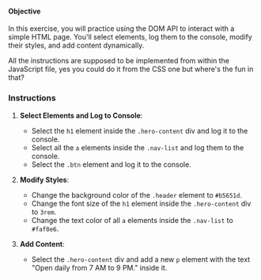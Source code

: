 <h4>Objective</h4>
<p>In this exercise, you will practice using the DOM API to interact with a simple HTML page. You'll select elements, log them to the console, modify their styles, and add content dynamically.</p>
<p>All the instructions are supposed to be implemented from within the JavaScript file, yes you could do it from the CSS one but where's the fun in that?</p>
<h3>Instructions</h3>
<ol>
<li>
<p><strong>Select Elements and Log to Console</strong>:</p>
<ul>
<li>Select the <code>h1</code> element inside the <code>.hero-content</code> div and log it to the console.</li>
<li>Select all the <code>a</code> elements inside the <code>.nav-list</code> and log them to the console.</li>
<li>Select the <code>.btn</code> element and log it to the console.</li>
</ul>
</li>
<li>
<p><strong>Modify Styles</strong>:</p>
<ul>
<li>Change the background color of the <code>.header</code> element to <code>#b5651d</code>.</li>
<li>Change the font size of the <code>h1</code> element inside the <code>.hero-content</code> div to <code>3rem</code>.</li>
<li>Change the text color of all <code>a</code> elements inside the <code>.nav-list</code> to <code>#faf0e6</code>.</li>
</ul>
</li>
<li>
<p><strong>Add Content</strong>:</p>
<ul>
<li>Select the <code>.hero-content</code> div and add a new <code>p</code> element with the text "Open daily from 7 AM to 9 PM." inside it.&nbsp;</li>
</ul>
</li>
</ol>